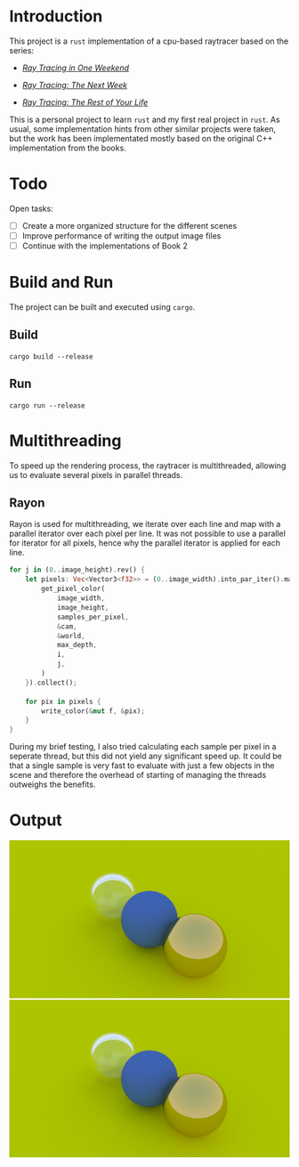 # Introduction

This project is a `rust` implementation of a cpu-based raytracer based on the series:

- [_Ray Tracing in One Weekend_](https://raytracing.github.io/books/RayTracingInOneWeekend.html)

- [_Ray Tracing: The Next Week_](https://raytracing.github.io/books/RayTracingTheNextWeek.html)

- [_Ray Tracing: The Rest of Your Life_](https://raytracing.github.io/books/RayTracingTheRestOfYourLife.html)

This is a personal project to learn `rust` and my first real project in `rust`. As usual, some implementation hints from other similar projects were taken, but the work has been implementated mostly based on the original C++ implementation from the books.

# Todo

Open tasks:

- [ ] Create a more organized structure for the different scenes
- [ ] Improve performance of writing the output image files
- [ ] Continue with the implementations of Book 2

# Build and Run

The project can be built and executed using `cargo`.

## Build

```shell
cargo build --release
```

## Run

```shell
cargo run --release
```

# Multithreading

To speed up the rendering process, the raytracer is multithreaded, allowing us to evaluate several pixels in parallel threads.

## Rayon

Rayon is used for multithreading, we iterate over each line and map with a parallel iterator over each pixel per line. It was not possible to use a parallel for iterator for all pixels, hence why the parallel iterator is applied for each line.

```rust
for j in (0..image_height).rev() {
    let pixels: Vec<Vector3<f32>> = (0..image_width).into_par_iter().map(|i| {
        get_pixel_color(
            image_width,
            image_height,
            samples_per_pixel,
            &cam,
            &world,
            max_depth,
            i,
            j,
        )
    }).collect();

    for pix in pixels {
        write_color(&mut f, &pix);
    }
}
```

During my brief testing, I also tried calculating each sample per pixel in a seperate thread, but this did not yield any significant speed up. It could be that a single sample is very fast to evaluate with just a few objects in the scene and therefore the overhead of starting of managing the threads outweighs the benefits.

# Output

![scene1](./tests/result_1.png)
![scene2](./tests/result_1.png)